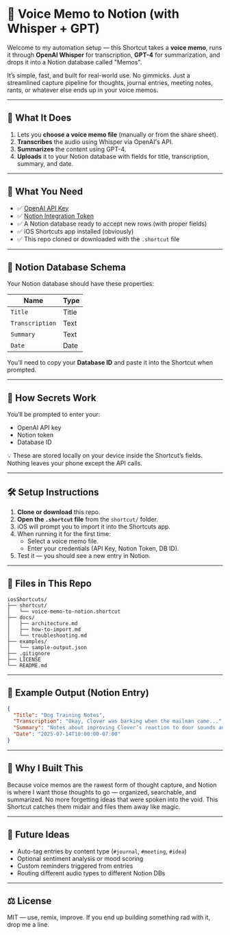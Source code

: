 # 📱 Voice Memo to Notion (with Whisper + GPT)

Welcome to my automation setup — this Shortcut takes a **voice memo**, runs it through **OpenAI Whisper** for transcription, **GPT-4** for summarization, and drops it into a Notion database called "Memos".

It’s simple, fast, and built for real-world use. No gimmicks. Just a streamlined capture pipeline for thoughts, journal entries, meeting notes, rants, or whatever else ends up in your voice memos.

---

## 🚀 What It Does

1. Lets you **choose a voice memo file** (manually or from the share sheet).
2. **Transcribes** the audio using Whisper via OpenAI's API.
3. **Summarizes** the content using GPT-4.
4. **Uploads** it to your Notion database with fields for title, transcription, summary, and date.

---

## 🧰 What You Need

- ✅ [OpenAI API Key](https://platform.openai.com/account/api-keys)
- ✅ [Notion Integration Token](https://www.notion.so/my-integrations)
- ✅ A Notion database ready to accept new rows (with proper fields)
- ✅ iOS Shortcuts app installed (obviously)
- ✅ This repo cloned or downloaded with the `.shortcut` file

---

## 🧪 Notion Database Schema

Your Notion database should have these properties:

| Name         | Type     |
|--------------|----------|
| `Title`      | Title    |
| `Transcription` | Text   |
| `Summary`    | Text     |
| `Date`       | Date     |

You’ll need to copy your **Database ID** and paste it into the Shortcut when prompted.

---

## 🔐 How Secrets Work

You’ll be prompted to enter your:
- OpenAI API key
- Notion token
- Database ID

💡 These are stored locally on your device inside the Shortcut’s fields. Nothing leaves your phone except the API calls.

---

## 🛠 Setup Instructions

1. **Clone or download** this repo.
2. **Open the `.shortcut` file** from the `shortcut/` folder.
3. iOS will prompt you to import it into the Shortcuts app.
4. When running it for the first time:
   - Select a voice memo file.
   - Enter your credentials (API Key, Notion Token, DB ID).
5. Test it — you should see a new entry in Notion.

---

## 📂 Files in This Repo

```
iosShortcuts/
├── shortcut/
│   └── voice-memo-to-notion.shortcut
├── docs/
│   ├── architecture.md
│   ├── how-to-import.md
│   └── troubleshooting.md
├── examples/
│   └── sample-output.json
├── .gitignore
├── LICENSE
└── README.md
```

---

## 📸 Example Output (Notion Entry)

```json
{
  "Title": "Dog Training Notes",
  "Transcription": "Okay, Clover was barking when the mailman came...",
  "Summary": "Notes about improving Clover’s reaction to door sounds and strangers.",
  "Date": "2025-07-14T10:00:00-07:00"
}
```

---

## 💬 Why I Built This

Because voice memos are the rawest form of thought capture, and Notion is where I want those thoughts to go — organized, searchable, and summarized. No more forgetting ideas that were spoken into the void. This Shortcut catches them midair and files them away like magic.

---

## 🧠 Future Ideas

* Auto-tag entries by content type (`#journal`, `#meeting`, `#idea`)
* Optional sentiment analysis or mood scoring
* Custom reminders triggered from entries
* Routing different audio types to different Notion DBs

---

## ⚖ License

MIT — use, remix, improve. If you end up building something rad with it, drop me a line.

